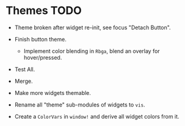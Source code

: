 # Themes TODO

* Theme broken after widget re-init, see focus "Detach Button".
* Finish button theme.
    - Implement color blending in `Rbga`, blend an overlay for hover/pressed.
* Test All.
* Merge.

* Make more widgets themable.
* Rename all "theme" sub-modules of widgets to `vis`.
* Create a `ColorVars` in `window!` and derive all widget colors from it.